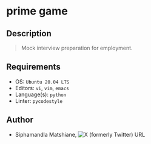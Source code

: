 # prime game

## Description
> Mock interview preparation for employment.

## Requirements
- OS: `Ubuntu 20.04 LTS`
- Editors: `vi`, `vim`, `emacs`
- Language(s): `python`
- Linter: `pycodestyle`

## Author
- Siphamandla Matshiane, ![X (formerly Twitter) URL](https://img.shields.io/twitter/url?url=https%3A%2F%2Fx.com%2FSiphamandl76892)
